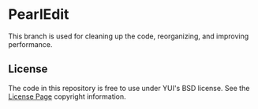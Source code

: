 PearlEdit
===============

This branch is used for cleaning up the code, reorganizing, and improving performance.

License
---------------
The code in this repository is free to use under YUI's BSD license. See the [License Page](http://yuilibrary.com/license/) copyright information.